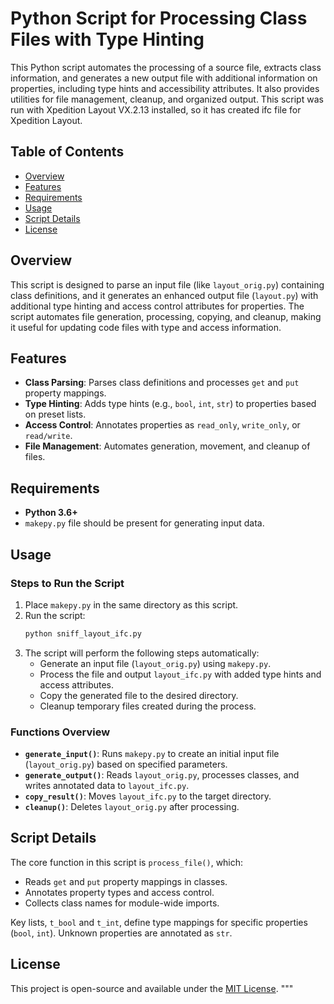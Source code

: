 # Python Script for Processing Class Files with Type Hinting

This Python script automates the processing of a source file, extracts class information, and generates a new output file with additional information on properties, including type hints and accessibility attributes. It also provides utilities for file management, cleanup, and organized output.
This script was run with Xpedition Layout VX.2.13 installed, so it has created ifc file for Xpedition Layout.

## Table of Contents

- [Overview](#overview)
- [Features](#features)
- [Requirements](#requirements)
- [Usage](#usage)
- [Script Details](#script-details)
- [License](#license)

## Overview

This script is designed to parse an input file (like `layout_orig.py`) containing class definitions, and it generates an enhanced output file (`layout.py`) with additional type hinting and access control attributes for properties. The script automates file generation, processing, copying, and cleanup, making it useful for updating code files with type and access information.

## Features

- **Class Parsing**: Parses class definitions and processes `get` and `put` property mappings.
- **Type Hinting**: Adds type hints (e.g., `bool`, `int`, `str`) to properties based on preset lists.
- **Access Control**: Annotates properties as `read_only`, `write_only`, or `read/write`.
- **File Management**: Automates generation, movement, and cleanup of files.

## Requirements

- **Python 3.6+**
- `makepy.py` file should be present for generating input data.

## Usage

### Steps to Run the Script

1. Place `makepy.py` in the same directory as this script.
2. Run the script:
    ```bash
    python sniff_layout_ifc.py
    ```
3. The script will perform the following steps automatically:
   - Generate an input file (`layout_orig.py`) using `makepy.py`.
   - Process the file and output `layout_ifc.py` with added type hints and access attributes.
   - Copy the generated file to the desired directory.
   - Cleanup temporary files created during the process.

### Functions Overview

- **`generate_input()`**: Runs `makepy.py` to create an initial input file (`layout_orig.py`) based on specified parameters.
- **`generate_output()`**: Reads `layout_orig.py`, processes classes, and writes annotated data to `layout_ifc.py`.
- **`copy_result()`**: Moves `layout_ifc.py` to the target directory.
- **`cleanup()`**: Deletes `layout_orig.py` after processing.

## Script Details

The core function in this script is `process_file()`, which:
- Reads `get` and `put` property mappings in classes.
- Annotates property types and access control.
- Collects class names for module-wide imports.

Key lists, `t_bool` and `t_int`, define type mappings for specific properties (`bool`, `int`). Unknown properties are annotated as `str`.

## License

This project is open-source and available under the [MIT License](LICENSE).
"""

